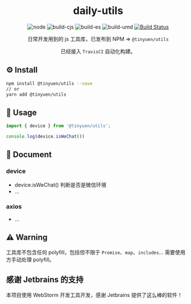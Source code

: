 <h1 align="center">daily-utils</h1>

<div align="center">

![node](https://img.shields.io/badge/node-%3E%3D8.0.0-yellowgreen)
![build-cjs](https://img.shields.io/badge/build-cjs-orange)
![build-es](https://img.shields.io/badge/build-es-green)
![build-umd](https://img.shields.io/badge/build-umd-red)
[![Build Status](https://travis-ci.com/Tinyuen/daily-utils.svg?branch=main)](https://travis-ci.com/Tinyuen/daily-utils)

日常开发用到的 js 工具库，已发布到 NPM => `@tinyuen/utils`

已经接入 `TravisCI` 自动化构建。

</div>

## ⚙ Install

```bash
npm install @tinyuen/utils --save
// or
yarn add @tinyuen/utils
```

## 🚀 Usage
```javascript
import { device } from '@tinyuen/utils';

console.log(device.isWeChat())
```

## 🥤 Document

### device
- device.isWeChat()  判断是否是微信环境
- ...

### axios
- ...

## ⚠️ Warning

工具库不包含任何 polyfill，包括但不限于 `Promise`、`map`、`includes`... 需要使用方手动处理 polyfill。

## 感谢 Jetbrains 的支持
本项目使用 WebStorm 开发工具开发，感谢 Jetbrains 提供了这么棒的软件！

<img src="">


